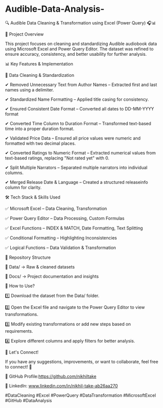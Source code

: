 # Audible-Data-Analysis-

🔍 Audible Data Cleaning & Transformation using Excel (Power Query) 🎧📊

📌 Project Overview

This project focuses on cleaning and standardizing Audible audiobook data using Microsoft Excel and Power Query Editor. The dataset was refined to ensure accuracy, consistency, and better usability for further analysis.

📊 Key Features & Implementation

🔹 Data Cleaning & Standardization

✔ Removed Unnecessary Text from Author Names – Extracted first and last names using a delimiter.

✔ Standardized Name Formatting – Applied title casing for consistency.

✔ Ensured Consistent Date Format – Converted all dates to DD-MM-YYYY format

✔ Converted Time Column to Duration Format – Transformed text-based time into a proper duration format.

✔ Validated Price Data – Ensured all price values were numeric and formatted with two decimal places.

✔ Converted Ratings to Numeric Format – Extracted numerical values from text-based ratings, replacing "Not rated yet" with 0.

✔ Split Multiple Narrators – Separated multiple narrators into individual columns.

✔ Merged Release Date & Language – Created a structured releaseinfo column for clarity.

🛠 Tech Stack & Skills Used

✅ Microsoft Excel – Data Cleaning, Transformation

✅ Power Query Editor – Data Processing, Custom Formulas

✅ Excel Functions – INDEX & MATCH, Date Formatting, Text Splitting

✅ Conditional Formatting – Highlighting Inconsistencies

✅ Logical Functions – Data Validation & Transformation

📂 Repository Structure

📁 Data/ → Raw & cleaned datasets

📁 Docs/ → Project documentation and insights


🚀 How to Use?

1️⃣ Download the dataset from the Data/ folder.

2️⃣ Open the Excel file and navigate to the Power Query Editor to view transformations.

3️⃣ Modify existing transformations or add new steps based on requirements.

4️⃣ Explore different columns and apply filters for better analysis.

📢 Let's Connect!

If you have any suggestions, improvements, or want to collaborate, feel free to connect! 🚀

🔗 GitHub Profile:https://github.com/nikhiltake

🔗 LinkedIn: www.linkedin.com/in/nikhil-take-ab26aa270

#DataCleaning #Excel #PowerQuery #DataTransformation #MicrosoftExcel #GitHub #DataAnalysis
